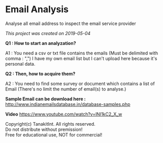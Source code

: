 # Email Analysis
Analyse all email address to inspect the email service provider

*This project was created on 2019-05-04*

**Q1 : How to start an analyzation?**

A1 : You need a csv or txt file contains the emails (Must be delimited with comma : ",")
I have my own email list but I can't upload here because it's personal data.

**Q2 : Then, how to acquire them?**

A2 : You need to find some survey or document which contains a list of Email (There's no limit the number of email(s) to analyse.)

**Sample Email can be download here :<br>**
http://www.indianemailsdatabase.in/database-samples.php

**Video**
https://www.youtube.com/watch?v=lNI1kC2_X_w

Copyright(c) TanakitInt. All rights reserved.<br/>
Do not distribute without premission!<br/>
Free for educational use, NOT for commercial!
